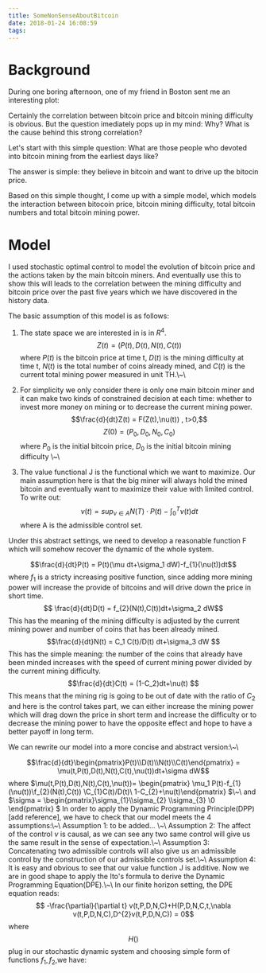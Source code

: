 ```yaml
---
title: SomeNonSenseAboutBitcoin
date: 2018-01-24 16:08:59
tags:
---
```


Background
====================
During one boring afternoon, one of my friend in Boston sent me an interesting plot:


Certainly the correlation between bitcoin price and bitcoin mining difficulty is obvious. But the question imediately pops up in my mind: Why? What is the cause behind this strong correlation?

Let's start with this simple question: What are those people who devoted into bitcoin mining from the earliest days like? 

The answer is simple: they believe in bitcoin and want to drive up the bitocin price.

Based on this simple thought, I come up with a simple model, which models the interaction between bitocoin price, bitcoin mining difficulty, total bitcoin numbers and total bitcoin mining power. 

Model
====================

I used stochastic optimal control to model the evolution of bitcoin price and the actions taken by the main bitcoin miners. And eventually use this to show this will leads to the correlation between the mining difficulty and bitcoin price over the past five years which we have discovered in the history data.

The basic assumption of this model is as follows:
1. The state space we are interested in is in $R^4$. 
$$Z(t) = (P(t),D(t),N(t),C(t))$$
where $P(t)$ is the bitcoin price at time t, $D(t)$ is the mining difficulty at time t, $N(t)$ is the total number of coins already mined, and $C(t)$ is the current total mining power measured in unit TH.\\~\\
2. For simplicity we only consider there is only one main bitcoin miner and it can make two kinds of constrained decision at each time: whether to invest more money on mining or to decrease the current mining power.
$$\frac{d}{dt}Z(t) = F(Z(t),\nu(t)) , t>0,$$
$$ Z(0) = (P_0,D_0,N_0,C_0)$$
where $P_0$ is the initial bitcoin price, $D_0$ is the initial bitcoin mining difficulty \\~\\

3. The value functional J is the functional which we want to maximize. Our main assumption here is that the big miner will always hold the mined bitcoin and eventually want to maximize their value with limited control. To write out:
$$\nu(t) = sup_{\nu\in A} N(T)\cdot P(t)-\int_{0}^{T} \nu(t) dt  $$
where A is the admissible control set.

Under this abstract settings, we need to develop a reasonable function F which will somehow recover the dynamic of the whole system.

$$\frac{d}{dt}P(t) = P(t)(\mu dt+\sigma_1 dW)-f_{1}(\nu(t))dt$$
where $f_{1}$ is a stricty increasing positive function, since adding more mining power will increase the provide of bitcoins and will drive down the price in short time.
$$ \frac{d}{dt}D(t) = f_{2}(N(t),C(t))dt+\sigma_2 dW$$
This has the meaning of the mining difficulty is adjusted by the current mining power and number of coins that has been already mined.
$$\frac{d}{dt}N(t) = C_1 C(t)/D(t) dt+\sigma_3 dW $$
This has the simple meaning: the number of the coins that already have been minded increases with the speed of current mining power divided by the current mining difficulty.
$$\frac{d}{dt}C(t) = (1-C_2)dt+\nu(t) $$
This means that the mining rig is going to be out of date with the ratio of $C_2$ and here is the control takes part, we can either increase the mining power which will drag down the price in short term and increase the difficulty or to decrease the mining power to have the opposite effect and hope to have a better payoff in long term.

We can rewrite our model into a more concise and abstract version:\\~\\

$$\frac{d}{dt}\begin{pmatrix}P(t)\\D(t)\\N(t)\\C(t)\end{pmatrix} = \mu(t,P(t),D(t),N(t),C(t),\nu(t))dt+\sigma dW$$ 
where $\mu(t,P(t),D(t),N(t),C(t),\nu(t))= \begin{pmatrix} \mu_1 P(t)-f_{1}(\nu(t))\\f_{2}(N(t),C(t)) \\C_{1}C(t)/D(t)\\ 1-C_{2}+\nu(t)\end{pmatrix} $\\~\\
and $\sigma = \begin{pmatrix}\sigma_{1}\\\sigma_{2} \\\sigma_{3} \\0 \end{pmatrix} $
In order to apply the Dynamic Programming Principle(DPP)[add reference], we have to check that our model meets the 4 assumptions:\\~\\
Assumption 1: to be added... \\~\\
Assumption 2: The affect of the control $\nu$ is causal, as we can see any two same control will give us the same result in the sense of expectation.\\~\\
Assumption 3: Concatenating two admissible controls will also give us an admissible control by the construction of our admissible controls set.\\~\\
Assumption 4: It is easy and obvious to see that our value function J is additive.
Now we are in good shape to apply the Ito's formula to derive the Dynamic Programming Equation(DPE).\\~\\
In our finite horizon setting, the DPE equation reads:
$$ -\frac{\partial}{\partial t} v(t,P,D,N,C)+H(P,D,N,C,t,\nabla v(t,P,D,N,C),D^{2}v(t,P,D,N,C)) = 0$$
where
$$ H()$$
plug in our stochastic dynamic system and choosing simple form of functions $f_{1},f_{2}$,we have: